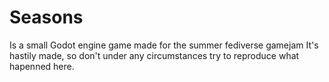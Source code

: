 # Seasons
Is a small Godot engine game made for the summer fediverse gamejam
It's hastily made, so don't under any circumstances try to reproduce what hapenned here.

